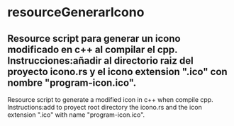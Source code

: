 # resourceGenerarIcono
Resource script para generar un icono modificado en c++ al compilar el cpp.
Instrucciones:añadir al directorio raiz del proyecto icono.rs y el icono extension ".ico" con nombre "program-icon.ico".
-----------------------------------------------------------
Resource script to generate a modified icon in c++ when compile cpp.
Instructions:add to proyect root directory the icono.rs and the icon extension ".ico" with name "program-icon.ico".
